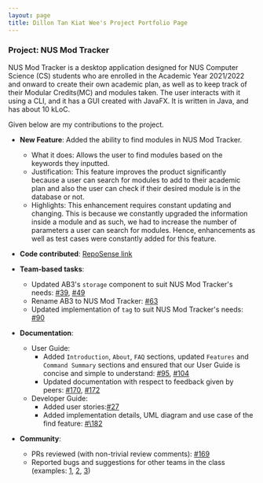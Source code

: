 ```yaml
---
layout: page
title: Dillon Tan Kiat Wee's Project Portfolio Page
---
```


### Project: NUS Mod Tracker

NUS Mod Tracker is a desktop application designed for NUS Computer Science (CS) students who are enrolled in the Academic Year 2021/2022 and onward to create their own academic plan,
as well as to keep track of their Modular Credits(MC) and modules taken. The user interacts with it using a CLI, and it has a GUI created with JavaFX. It is written in Java, and has about 10 kLoC.

Given below are my contributions to the project.

* **New Feature**: Added the ability to find modules in NUS Mod Tracker.
    * What it does: Allows the user to find modules based on the keywords they inputted.
    * Justification: This feature improves the product significantly because a user can search for modules to add to their academic plan and also the user can check if their desired module is in the database or not.
    * Highlights: This enhancement requires constant updating and changing. This is because we constantly upgraded the information inside a module and as such, we had to increase the number of parameters a user can search for modules. Hence, enhancements as well as test cases were constantly added for this feature.

* **Code contributed**: [RepoSense link](https://nus-cs2103-ay2122s1.github.io/tp-dashboard/?search=&sort=groupTitle&sortWithin=title&timeframe=commit&mergegroup=&groupSelect=groupByRepos&breakdown=true&checkedFileTypes=docs~functional-code~test-code~other&since=2021-09-17&tabOpen=true&tabType=authorship&tabAuthor=El0hime&tabRepo=AY2122S1-CS2103T-W17-2%2Ftp%5Bmaster%5D&authorshipIsMergeGroup=false&authorshipFileTypes=docs~functional-code~test-code~other&authorshipIsBinaryFileTypeChecked=false)

* **Team-based tasks**:
  * Updated AB3's `storage` component to suit NUS Mod Tracker's needs: [\#39](https://github.com/AY2122S1-CS2103T-W17-2/tp/pull/39), [\#49](https://github.com/AY2122S1-CS2103T-W17-2/tp/pull/49)
  * Rename AB3 to NUS Mod Tracker: [\#63](https://github.com/AY2122S1-CS2103T-W17-2/tp/pull/63)
  * Updated implementation of `tag` to suit NUS Mod Tracker's needs: [\#90](https://github.com/AY2122S1-CS2103T-W17-2/tp/pull/90)

* **Documentation**:
    * User Guide:
        * Added `Introduction`, `About`, `FAQ` sections, updated `Features` and `Command Summary` sections and ensured that our User Guide is concise and simple to understand: [\#95](https://github.com/AY2122S1-CS2103T-W17-2/tp/pull/95), [\#104](https://github.com/AY2122S1-CS2103T-W17-2/tp/pull/104)
        * Updated documentation with respect to feedback given by peers: [\#170](https://github.com/AY2122S1-CS2103T-W17-2/tp/pull/170), [\#172](https://github.com/AY2122S1-CS2103T-W17-2/tp/pull/172)
    * Developer Guide:
        * Added user stories:[\#27](https://github.com/AY2122S1-CS2103T-W17-2/tp/pull/27)
        * Added implementation details, UML diagram and use case of the find feature: [#\182](https://github.com/AY2122S1-CS2103T-W17-2/tp/pull/182)
  
* **Community**:
  * PRs reviewed (with non-trivial review comments): [\#169](https://github.com/AY2122S1-CS2103T-W17-2/tp/pull/169)
  * Reported bugs and suggestions for other teams in the class (examples: [1](https://github.com/AY2122S1-CS2103T-T13-4/tp/issues/169), [2](https://github.com/AY2122S1-CS2103T-W08-1/tp/issues/202), [3](https://github.com/AY2122S1-CS2103T-T13-4/tp/issues/171))
  